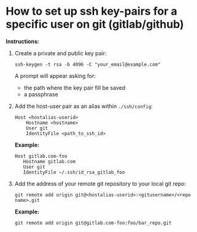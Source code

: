 # How to set up ssh key-pairs for a specific user on git (gitlab/github)

**Instructions:**


1. Create a private and public key pair:
    
    ~~~~
    ssh-keygen -t rsa -b 4096 -C "your_email@example.com"
    ~~~~
        
    A prompt will appear asking for:
    - the path where the key pair fill be saved
    - a passphrase

2. Add the host-user pair as an alias within `./ssh/config`:

	~~~~
	Host <hostalias-userid>
	    Hostname <hostname>
	    User git
	    IdentityFile <path_to_ssh_id>
	~~~~
	
	
	**Example:**
	
	~~~~
	Host gitlab.com-foo
	   Hostname gitlab.com
	   User git
	   IdentityFile ~/.ssh/id_rsa_gitlab_foo
	~~~~

3. Add the address of your remote git repository to your local git repo:

	~~~~
	git remote add origin git@<hostalias-userid>:<gitusername>/<repo name>.git
	~~~~

	**Example:**

	~~~~
	git remote add origin git@gitlab.com-foo:foo/bar_repo.git
	~~~~
